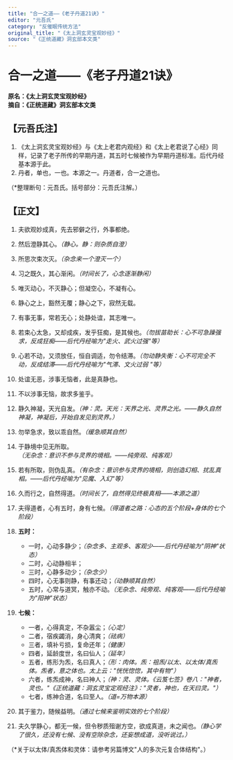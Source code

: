 ```yaml
---
title: "合一之道——《老子丹道21诀》"
editor: "元吾氏"
category: "反催眠传统方法"
original_title: "《太上洞玄灵宝观妙经》"
source: "《正统道藏》洞玄部本文类"
---
```


# 合一之道——《老子丹道21诀》

**原名：《太上洞玄灵宝观妙经》**  
**摘自：《正统道藏》洞玄部本文类**

## 【元吾氏注】

1. 《太上洞玄灵宝观妙经》与《太上老君内观经》和《太上老君说了心经》同样，记录了老子所传的早期丹道，其五时七候被作为早期丹道标准。后代丹经基本源于此。
2. 丹者，单也，一也。本源之一。丹道者，合一之道也。

（*整理断句：元吾氏。括号部分：元吾氏注解。）

## 【正文】

1. 夫欲观妙成真，先去邪僻之行，外事都绝。
2. 然后澄静其心。*（静心。静：则杂质自澄）*
3. 所思次束次灭。*（杂念来一个澄灭一个）*
4. 习之既久，其心渐闲。*（时间长了，心念逐渐静闲）*
5. 唯灭动心，不灭静心；但凝空心，不凝有心。
6. 静心之上，豁然无覆；静心之下，寂然无载。
7. 有事无事，常若无心；处静处谊，其志唯一。
8. 若束心太急，又却成疾，发乎狂痴，是其候也。*（勿拔苗助长：心不可急躁强求，反成狂痴——后代丹经喻为"走火、武火过强"等）*
9. 心若不动，又须放任，恒自调适，勿令结滞。*（勿动静失衡：心不可完全不动，反成结滞——后代丹经喻为"气滞、文火过弱 "等）*
10. 处谊无恶，涉事无恼者，此是真静也。
11. 不以涉事无恼，故求多鉴乎。
12. 静久神凝，天光自发。*（神：灵。天光：天界之光、灵界之光。——静久自然神凝，神凝后，开始自发见到灵界。）*
13. 勿举急求，致以乖自然。*（缓急顺其自然）*
14. 于静境中见无所取。*（无杂念：意识不参与灵界的境相。——纯旁观、纯客观）*
15. 若有所取，则伪乱真。*（有杂念：意识参与灵界的境相，则创造幻相、扰乱真相。——后代丹经喻为"见魔、入幻"等）*
16. 久而行之，自然得道。*（时间长了，自然得见终极真相——本源之道）*
17. 夫得道者，心有五时，身有七候。*（得道者之路：心态的五个阶段+身体的七个阶段）*
18. **五时：**
    - 一时，心动多静少；*（杂念多、主观多、客观少——后代丹经喻为"阴神"状态）*
    - 二时，心动静相半；
    - 三时，心静多动少；*（杂念少）*
    - 四时，心无事则静，有事还动；*（动静顺其自然）*
    - 五时，心常与道冥，触亦不动。*（无杂念、纯旁观、纯客观——后代丹经喻为"阳神"状态）*

19. **七候：**
    - 一者，心得真定，不杂嚣尘；*（心定）*
    - 二者，宿疾蠲消，身心清爽；*（祛病）*
    - 三者，填补亏损，复命还年；*（健康）*
    - 四者，延龄度世，名曰仙人；*（延年）*
    - 五者，练形为炁，名曰真人；*（形：肉体。炁：祖炁/以太、以太体/真炁体。炁者，意之体也。太上云："恍恍惚惚，其中有物"）*
    - 六者，练炁成神，名曰神人；*（神：灵、灵体。《云笈七签》卷八："神者，灵也。"《正统道藏：洞玄灵宝定观经注》："灵者，神也，在天曰灵。"）*
    - 七者，练神合道，名曰至人。*（道=万物本源）*

20. 其于鉴力，随候益明。*（通过七候来鉴明实效的七个阶段）*
21. 夫久学静心，都无一候，但令秽质殂谢方空，欲成真道，未之闻也。*（静心学了很久，还没有七候、没有空除杂念，还妄想成道，没听说过。）*

（*关于以太体/真炁体和灵体：请参考另篇博文"人的多次元复合体结构"。）

